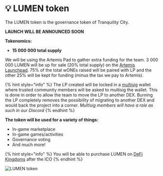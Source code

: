 
# 💡 LUMEN token

The LUMEN token is the governance token of Tranquility City.

**LAUNCH WILL BE ANNOUNCED SOON**

**Tokenomics:**

* **15 000 000 total supply**

We will be using the Artemis Pad to gather extra funding for the team. 3 000 000 LUMEN will be up for sale (20% total supply) on the  [Artemis Launchpad](https://beta.artemisprotocol.one/lumen). 75% of the total wONEs raised will be paired with LP and the other 25% will be kept for funding (minus the tax we pay to Artemis).

{% hint style="info" %}
The LP created will be locked in a [multisig](https://multisig.harmony.one/) wallet where trusted community members will be asked to multisig the wallet. This is done in order to allow the team to move the LP to another DEX. Burning the LP completely removes the possibility of migrating to another DEX and would back the project into a corner.
_Multisig members will have a role as such in our Discord_
{% endhint %}

**The token will be used for a variety of things:**

* In-game marketplace
* In-game games/activities
* Governance voting
* And much more!

{% hint style="info" %}
You will be able to purchase LUMEN on [DeFi Kingdoms](https://game.defikingdoms.com/#/marketplace) after the ICO
{% endhint %}

![LUMEN token](../.gitbook/assets/lumen\_logofulldark\_trasnparent-bg.png)
